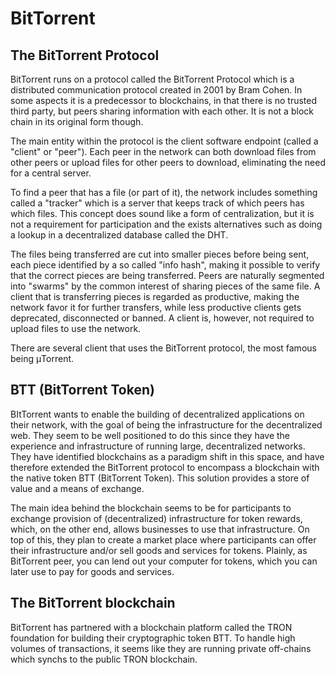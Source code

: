 # BitTorrent

## The BitTorrent Protocol

BitTorrent runs on a protocol called the BitTorrent Protocol which is a distributed communication protocol created in 2001 by Bram Cohen. In some aspects it is a predecessor to blockchains, in that  there is no trusted third party, but peers sharing information with each other. It is not a block chain in its original form though.

The main entity within the protocol is the client software endpoint (called a "client" or "peer"). Each peer in the network can both download files from other peers or upload files for other peers to download, eliminating the need for a central server.

To find a peer that has a file (or part of it), the network includes something called a "tracker" which is a server that keeps track of which peers has which files. This concept does sound like a form of centralization, but it is not a requirement for participation and the exists alternatives such as doing a lookup in a decentralized database called the DHT. 

The files being transferred are cut into smaller pieces before being sent, each piece identified by a so called "info hash", making it possible to verify that the correct pieces are being transferred. Peers are naturally segmented into "swarms" by the common interest of sharing pieces of the same file. A client that is transferring pieces is regarded as productive, making the network favor it for further transfers, while less productive clients gets deprecated, disconnected or banned. A client is, however, not required to upload files to use the network.

There are several client that uses the BitTorrent protocol, the most famous being μTorrent.

## BTT (BitTorrent Token)

BItTorrent wants to enable the building of decentralized applications on their network, with the goal of being the infrastructure for the decentralized web. They seem to be well positioned to do this since they have the experience and infrastructure of running large, decentralized networks. They have identified blockchains as a paradigm shift in this space, and have therefore extended the BitTorrent protocol to encompass a blockchain with the native token BTT (BitTorrent Token). This solution provides a store of value and a means of exchange.

The main idea behind the blockchain seems to be for participants to exchange provision of (decentralized) infrastructure for token rewards, which, on the other end, allows businesses to use that infrastructure. On top of this, they plan to create a market place where participants can offer their infrastructure and/or sell goods and services for tokens. Plainly, as BitTorrent peer, you can lend out your computer for tokens, which you can later use to pay for goods and services.

## The BitTorrent blockchain

BitTorrent has partnered with a blockchain platform called the TRON foundation for building their cryptographic token BTT. To handle high volumes of transactions, it seems like they are running private off-chains which synchs to the public TRON blockchain.